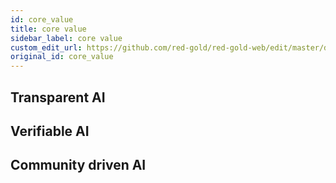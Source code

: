 ```yaml
---
id: core_value
title: core value
sidebar_label: core value
custom_edit_url: https://github.com/red-gold/red-gold-web/edit/master/docs/reference/actions.md
original_id: core_value
---
```


## Transparent AI

## Verifiable AI

## Community driven AI